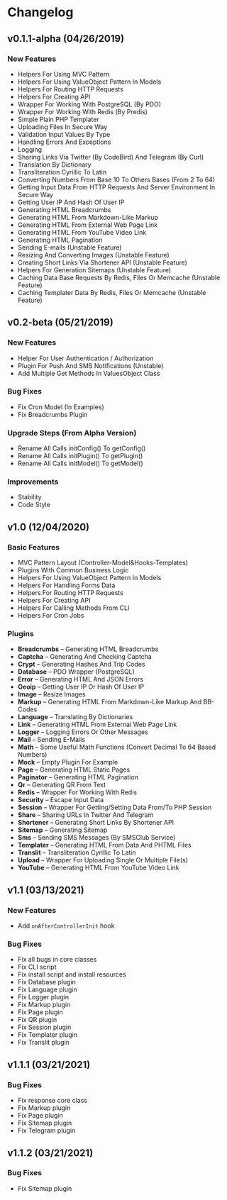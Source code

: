 # Changelog

## v0.1.1-alpha (04/26/2019)

### New Features

- Helpers For Using MVC Pattern
- Helpers For Using ValueObject Pattern In Models
- Helpers For Routing HTTP Requests
- Helpers For Creating API
- Wrapper For Working With PostgreSQL (By PDO)
- Wrapper For Working With Redis (By Predis)
- Simple Plain PHP Templater
- Uploading Files In Secure Way
- Validation Input Values By Type
- Handling Errors And Exceptions
- Logging
- Sharing Links Via Twitter (By CodeBird) And Telegram (By Curl)
- Translation By Dictionary
- Transliteration Cyrillic To Latin
- Converting Numbers From Base 10 To Others Bases (From 2 To 64)
- Getting Input Data From HTTP Requests And Server Environment In Secure Way
- Getting User IP And Hash Of User IP
- Generating HTML Breadcrumbs
- Generating HTML From Markdown-Like Markup
- Generating HTML From External Web Page Link
- Generating HTML From YouTube Video Link
- Generating HTML Pagination
- Sending E-mails (Unstable Feature)
- Resizing And Converting Images (Unstable Feature)
- Creating Short Links Via Shortener API (Unstable Feature)
- Helpers For Generation Sitemaps (Unstable Feature)
- Caching Data Base Requests By Redis, Files Or Memcache (Unstable Feature)
- Caching Templater Data By Redis, Files Or Memcache (Unstable Feature)

## v0.2-beta (05/21/2019)

### New Features

- Helper For User Authentication / Authorization
- Plugin For Push And SMS Notifications (Unstable)
- Add Multiple Get Methods In ValuesObject Class

### Bug Fixes

- Fix Cron Model (In Examples)
- Fix Breadcrumbs Plugin

### Upgrade Steps (From Alpha Version)

- Rename All Calls initConfig() To getConfig()
- Rename All Calls initPlugin() To getPlugin()
- Rename All Calls initModel() To getModel()

### Improvements

- Stability
- Code Style

## v1.0 (12/04/2020)

### Basic Features

- MVC Pattern Layout (Controller-Model&Hooks-Templates)
- Plugins With Common Business Logic
- Helpers For Using ValueObject Pattern In Models
- Helpers For Handling Forms Data
- Helpers For Routing HTTP Requests
- Helpers For Creating API
- Helpers For Calling Methods From CLI
- Helpers For Cron Jobs

### Plugins

- **Breadcrumbs** – Generating HTML Breadcrumbs
- **Captcha** – Generating And Checking Captcha
- **Crypt** – Generating Hashes And Trip Codes
- **Database** – PDO Wrapper (PostgreSQL)
- **Error** – Generating HTML And JSON Errors
- **Geoip** – Getting User IP Or Hash Of User IP
- **Image** – Resize Images
- **Markup** – Generating HTML From Markdown-Like Markup And BB-Codes
- **Language** – Translating By Dictionaries
- **Link** – Generating HTML From External Web Page Link
- **Logger** – Logging Errors Or Other Messages
- **Mail** – Sending E-Mails
- **Math** – Some Useful Math Functions (Convert Decimal To 64 Based Numbers)
- **Mock** – Empty Plugin For Example
- **Page** – Generating HTML Static Pages
- **Paginator** – Generating HTML Pagination
- **Qr** – Generating QR From Text
- **Redis** – Wrapper For Working With Redis
- **Security** – Escape Input Data
- **Session** – Wrapper For Getting/Setting Data From/To PHP Session
- **Share** – Sharing URLs In Twitter And Telegram
- **Shortener** – Generating Short Links By Shortener API
- **Sitemap** – Generating Sitemap
- **Sms** – Sending SMS Messages (By SMSClub Service)
- **Templater** – Generating HTML From Data And PHTML Files
- **Translit** – Transliteration Cyrillic To Latin
- **Upload** – Wrapper For Uploading Single Or Multiple File(s)
- **YouTube** – Generating HTML From YouTube Video Link

## v1.1 (03/13/2021)

### New Features

- Add `onAfterControllerInit` hook

### Bug Fixes

- Fix all bugs in core classes
- Fix CLI script
- Fix install script and install resources
- Fix Database plugin
- Fix Language plugin
- Fix Logger plugin
- Fix Markup plugin
- Fix Page plugin
- Fix QR plugin
- Fix Session plugin
- Fix Templater plugin
- Fix Translit plugin

## v1.1.1 (03/21/2021)

### Bug Fixes

- Fix response core class
- Fix Markup plugin
- Fix Page plugin
- Fix Sitemap plugin
- Fix Telegram plugin

## v1.1.2 (03/21/2021)

### Bug Fixes

- Fix Sitemap plugin
